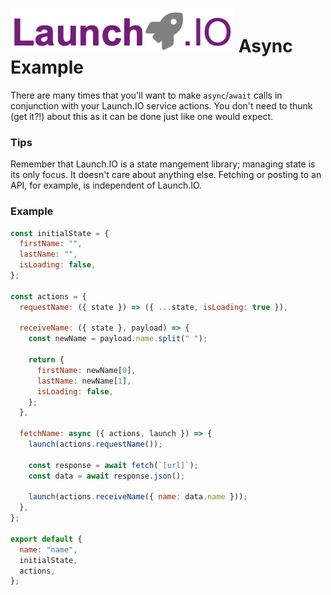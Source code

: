 # ![Launch.IO Logo](../../logo/logo-small.png) Async Example

There are many times that you'll want to make `async`/`await` calls in conjunction with your Launch.IO service actions. You don't need to thunk (get it?!) about this as it can be done just like one would expect.

### Tips

Remember that Launch.IO is a state mangement library; managing state is its only focus. It doesn't care about anything else. Fetching or posting to an API, for example, is independent of Launch.IO.

### Example

```javascript
const initialState = {
  firstName: "",
  lastName: "",
  isLoading: false,
};

const actions = {
  requestName: ({ state }) => ({ ...state, isLoading: true }),

  receiveName: ({ state }, payload) => {
    const newName = payload.name.split(" ");

    return {
      firstName: newName[0],
      lastName: newName[1],
      isLoading: false,
    };
  },

  fetchName: async ({ actions, launch }) => {
    launch(actions.requestName());

    const response = await fetch(`[url]`);
    const data = await response.json();

    launch(actions.receiveName({ name: data.name }));
  },
};

export default {
  name: "name",
  initialState,
  actions,
};
```
